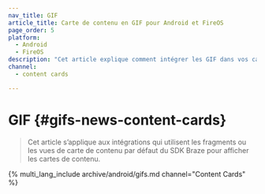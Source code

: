 ```yaml
---
nav_title: GIF
article_title: Carte de contenu en GIF pour Android et FireOS
page_order: 5
platform: 
  - Android
  - FireOS
description: "Cet article explique comment intégrer les GIF dans vos cartes de contenu Android ou FireOS."
channel:
  - content cards

---
```


# GIF {#gifs-news-content-cards}

> Cet article s’applique aux intégrations qui utilisent les fragments ou les vues de carte de contenu par défaut du SDK Braze pour afficher les cartes de contenu.

{% multi_lang_include archive/android/gifs.md channel="Content Cards" %}